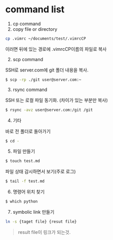 # command list

1. cp command
1. copy file or directory

```bash
cp .vimrc ~/documents/test/.vimrcCP
```

이러면 뒤에 있는 경로에 .vimrcCP이름의 파일로 복사

2. scp command

SSH로 server.com에 git 폴더 내용을 복사.

```bash
$ scp -rp ./git user@server.com:~
```

3. rsync command

SSH 또는 로컬 파일 동기화. (차이가 있는 부분만 복사)

```bash
$ rsync -avz user@server.com:/git /git
```

4. 기타

바로 전 폴더로 돌아가기

```bash
$ cd -
```

5. 파일 만들기

```bash
$ touch test.md
```

파일 상태 감시하면서 보기(주로 로그)

```bash
$ tail -f test.md
```

6. 명령어 위치 찾기

```bash
$ which python
```

7. symbolic link 만들기

```bash
ln -s {taget file} {resut file}
```

> result file이 링크가 되는것.
